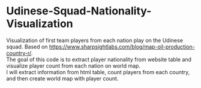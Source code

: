 # Udinese-Squad-Nationality-Visualization
Visualization of first team players from each nation play on the Udinese squad. Based on https://www.sharpsightlabs.com/blog/map-oil-production-country-r/.  
The goal of this code is to extract player nationality from website table and visualize player count from each nation on world map.  
I will extract information from html table, count players from each country, and then create world map with player count.
